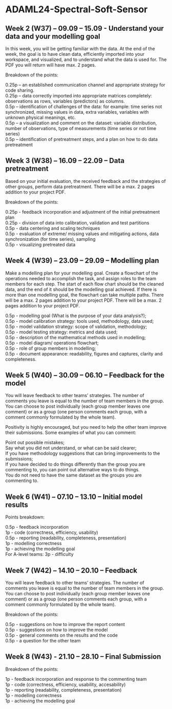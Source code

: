 # ADAML24-Spectral-Soft-Sensor

## Week 2 (W37) – 09.09 – 15.09 - Understand your data and your modelling goal
<p> In this week, you will be getting familiar with the data. At the end of the week, the goal is to have clean data, efficiently imported into your workspace, and visualized, and to understand what the data is used for. The PDF you will return will have max. 2 pages.

Breakdown of the points:

0.25p   – an established communication channel and appropriate strategy for code sharing.<br>
0.25p   – data correctly imported into appropriate matrices completely: observations as rows, variables (predictors) as columns.<br>
0.5p     – identification of challenges of the data: for example: time series not synchronized, missing values in data, extra variables, variables with unknown physical meanings, etc.<br>
0.5p     – a visualization and comment on the dataset: variable distribution, number of observations, type of measurements (time series or not time series)<br>
0.5p     – identification of pretreatment steps, and a plan on how to do data pretreatment </p>

## Week 3 (W38) – 16.09 – 22.09 – Data pretreatment
Based on your initial evaluation, the received feedback and the strategies of other groups, perform data pretreatment. There will be a max. 2 pages addition to your project PDF.

Breakdown of the points:

0.25p   - feedback incorporation and adjustment of the initial pretreatment plan<br>
0.25p    - division of data into calibration, validation and test partitions<br>
0.5p     - data centering and scaling techniques<br>
0.5p     - evaluation of extreme/ missing values and mitigating actions, data synchronization (for time series), sampling<br>
0.5p      - visualizing pretreated data<br>

## Week 4 (W39) – 23.09 – 29.09 – Modelling plan
Make a modelling plan for your modelling goal. Create a flowchart of the operations needed to accomplish the task, and assign roles to the team members for each step. The start of each flow chart should be the cleaned data, and the end of it should be the modelling goal achieved. If there is more than one modelling goal, the flowchart can take multiple paths. There will be a max. 2 pages addition to your project PDF. There will be a max. 2 pages addition to your project PDF.

0.5p     - modelling goal (What is the purpose of your data analysis?);<br>
0.5p     - model calibration strategy: tools used, methodology, data used;<br>
0.5p     - model validation strategy: scope of validation, methodology;<br>
0.5p     - model testing strategy: metrics and data used;<br>
0.5p     - description of the mathematical methods used in modelling;<br>
0.5p     - model diagram/ operations flowchart;<br>
0.5p     - role of group members in modelling;<br>
0.5p     - document appearance: readability, figures and captures, clarity and completeness.<br>

## Week 5 (W40) – 30.09 – 06.10 – Feedback for the model
You will leave feedback to other teams’ strategies. The number of comments you leave is equal to the number of team members in the group. You can choose to post individually (each group member leaves one comment) or as a group (one person comments each group, with a comment commonly formulated by the whole team).

Positivity is highly encouraged, but you need to help the other team improve their submissions. Some examples of what you can comment:

Point out possible mistakes;<br>
Say what you did not understand, or what can be said clearer;<br>
If you have methodology suggestions that can bring improvements to the submissions;<br>
If you have decided to do things differently than the group you are commenting to, you can point out alternative ways to do things.<br>
You do not need to have the same dataset as the groups you are commenting to.

## Week 6 (W41) – 07.10 – 13.10 – Initial model results
Points breakdown:

0.5p     - feedback incorporation<br>
1p        - code (correctness, efficiency, usability)<br>
0.5p     - reporting (readability, completeness, presentation)<br>
1p        - modelling correctness<br>
1p        - achieving the modelling goal<br>
For A-level teams: 3p        - difficulty

## Week 7 (W42) – 14.10 – 20.10 – Feedback
You will leave feedback to other teams’ strategies. The number of comments you leave is equal to the number of team members in the group. You can choose to post individually (each group member leaves one comment) or as a group (one person comments each group, with a comment commonly formulated by the whole team).

Breakdown of the points:

0.5p     - suggestions on how to improve the report content<br>
0.5p     - suggestions on how to improve the model<br>
0.5p     - general comments on the results and the code<br>
0.5p     - a question for the other team<br>

## Week 8 (W43)  - 21.10 – 28.10 – Final Submission
Breakdown of the points:

1p        - feedback incorporation and response to the commenting team<br>
1p        - code (correctness, efficiency, usability, accesability)<br>
1p        - reporting (readability, completeness, presentation)<br>
1p        - modelling correctness<br>
1p        - achieving the modelling goal<br>
